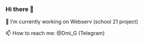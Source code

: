 ### Hi there 👋

🔭 I’m currently working on Webserv (school 21 project)

📫 How to reach me: @Dmi_G (Telegram)

<!--
**Dmitry-GDG/Dmitry-GDG** is a ✨ _special_ ✨ repository because its `README.md` (this file) appears on your GitHub profile.

Here are some ideas to get you started:

- 🔭 I’m currently working on ...
- 🌱 I’m currently learning ...
- 👯 I’m looking to collaborate on ...
- 🤔 I’m looking for help with ...
- 💬 Ask me about ...
- 📫 How to reach me: ...
- 😄 Pronouns: ...
- ⚡ Fun fact: ...
-->
